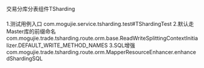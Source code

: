 交易分库分表组件TSharding



####
1.测试用例入口  com.mogujie.service.tsharding.test#TShardingTest
2.默认走Master库的前缀命名 com.mogujie.trade.tsharding.route.orm.base.ReadWriteSplittingContextInitializer.DEFAULT_WRITE_METHOD_NAMES
3.SQL增强 com.mogujie.trade.tsharding.route.orm.MapperResourceEnhancer.enhancedShardingSQL


